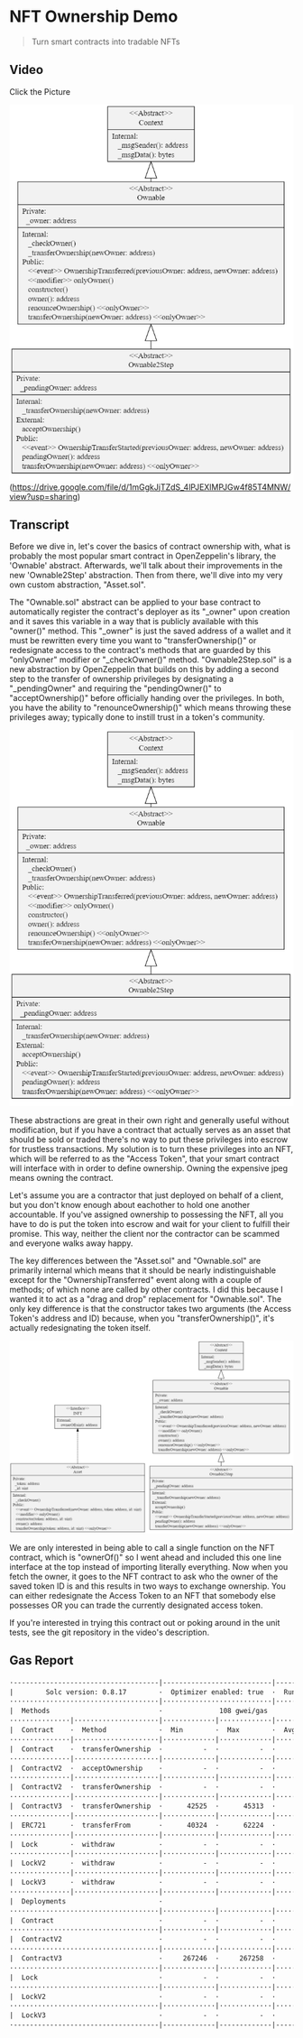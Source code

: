 # NFT Ownership Demo

> Turn smart contracts into tradable NFTs

## Video

Click the Picture

![Video Walkthrough](https://github.com/HemlockStreet/tradable-contract-demo/blob/main/glob/ownableAbstracts.png) (https://drive.google.com/file/d/1mGgkJjTZdS_4lPJEXlMPJGw4f85T4MNW/view?usp=sharing)

## Transcript

Before we dive in, let's cover the basics of contract ownership with, what is probably the most popular smart contract in OpenZeppelin's library, the 'Ownable' abstract. Afterwards, we'll talk about their improvements in the new 'Ownable2Step' abstraction. Then from there, we'll dive into my very own custom abstraction, "Asset.sol".

The "Ownable.sol" abstract can be applied to your base contract to automatically register the contract's deployer as its "_owner" upon creation and it saves this variable in a way that is publicly available with this "owner()" method. This "_owner" is just the saved address of a wallet and it must be rewritten every time you want to "transferOwnership()" or redesignate access to the contract's methods that are guarded by this "onlyOwner" modifier or "_checkOwner()" method. "Ownable2Step.sol" is a new abstraction by OpenZeppelin that builds on this by adding a second step to the transfer of ownership privileges by designating a "_pendingOwner" and requiring the "pendingOwner()" to "acceptOwnership()" before officially handing over the privileges. In both, you have the ability to "renounceOwnership()" which means throwing these privileges away; typically done to instill trust in a token's community.

![Ownable Abstracts UML](https://github.com/HemlockStreet/tradable-contract-demo/blob/main/glob/ownableAbstracts.png "Ownable Abstracts UML")

These abstractions are great in their own right and generally useful without modification, but if you have a contract that actually serves as an asset that should be sold or traded there's no way to put these privileges into escrow for trustless transactions. My solution is to turn these privileges into an NFT, which will be referred to as the "Access Token", that your smart contract will interface with in order to define ownership. Owning the expensive jpeg means owning the contract.

Let's assume you are a contractor that just deployed on behalf of a client, but you don't know enough about eachother to hold one another accountable. If you've assigned ownership to possessing the NFT, all you have to do is put the token into escrow and wait for your client to fulfill their promise. This way, neither the client nor the contractor can be scammed and everyone walks away happy.

The key differences between the "Asset.sol" and "Ownable.sol" are primarily internal which means that it should be nearly indistinguishable except for the "OwnershipTransferred" event along with a couple of methods; of which none are called by other contracts. I did this because I wanted it to act as a "drag and drop" replacement for "Ownable.sol". The only key difference is that the constructor takes two arguments (the Access Token's address and ID) because, when you "transferOwnership()", it's actually redesignating the token itself.

![Abstracts UML](https://github.com/HemlockStreet/tradable-contract-demo/blob/main/glob/abstracts.png "Abstracts UML")

We are only interested in being able to call a single function on the NFT contract, which is "ownerOf()" so I went ahead and included this one line interface at the top instead of importing literally everything. Now when you fetch the owner, it goes to the NFT contract to ask who the owner of the saved token ID is and this results in two ways to exchange ownership. You can either redesignate the Access Token to an NFT that somebody else possesses OR you can trade the currently designated access token.

If you're interested in trying this contract out or poking around in the unit tests, see the git repository in the video's description.

## Gas Report

```txt
·------------------------------------|---------------------------|-------------|-----------------------------·
|        Solc version: 0.8.17        ·  Optimizer enabled: true  ·  Runs: 200  ·  Block limit: 30000000 gas  │
·····································|···························|·············|······························
|  Methods                           ·              108 gwei/gas               ·       1295.98 usd/eth       │
···············|·····················|·············|·············|·············|···············|··············
|  Contract    ·  Method             ·  Min        ·  Max        ·  Avg        ·  # calls      ·  usd (avg)  │
···············|·····················|·············|·············|·············|···············|··············
|  Contract    ·  transferOwnership  ·          -  ·          -  ·      28552  ·            7  ·       4.00  │
···············|·····················|·············|·············|·············|···············|··············
|  ContractV2  ·  acceptOwnership    ·          -  ·          -  ·      28245  ·            7  ·       3.95  │
···············|·····················|·············|·············|·············|···············|··············
|  ContractV2  ·  transferOwnership  ·          -  ·          -  ·      47778  ·            7  ·       6.69  │
···············|·····················|·············|·············|·············|···············|··············
|  ContractV3  ·  transferOwnership  ·      42525  ·      45313  ·      43454  ·            6  ·       6.08  │
···············|·····················|·············|·············|·············|···············|··············
|  ERC721      ·  transferFrom       ·      40324  ·      62224  ·      45799  ·            4  ·       6.41  │
···············|·····················|·············|·············|·············|···············|··············
|  Lock        ·  withdraw           ·          -  ·          -  ·      33872  ·            7  ·       4.74  │
···············|·····················|·············|·············|·············|···············|··············
|  LockV2      ·  withdraw           ·          -  ·          -  ·      33895  ·            7  ·       4.74  │
···············|·····················|·············|·············|·············|···············|··············
|  LockV3      ·  withdraw           ·          -  ·          -  ·      42945  ·            7  ·       6.01  │
···············|·····················|·············|·············|·············|···············|··············
|  Deployments                       ·                                         ·  % of limit   ·             │
·····································|·············|·············|·············|···············|··············
|  Contract                          ·          -  ·          -  ·     196840  ·        0.7 %  ·      27.55  │
·····································|·············|·············|·············|···············|··············
|  ContractV2                        ·          -  ·          -  ·     242048  ·        0.8 %  ·      33.88  │
·····································|·············|·············|·············|···············|··············
|  ContractV3                        ·     267246  ·     267258  ·     267254  ·        0.9 %  ·      37.41  │
·····································|·············|·············|·············|···············|··············
|  Lock                              ·          -  ·          -  ·     278468  ·        0.9 %  ·      38.98  │
·····································|·············|·············|·············|···············|··············
|  LockV2                            ·          -  ·          -  ·     327144  ·        1.1 %  ·      45.79  │
·····································|·············|·············|·············|···············|··············
|  LockV3                            ·          -  ·          -  ·     349521  ·        1.2 %  ·      48.92  │
·------------------------------------|-------------|-------------|-------------|---------------|-------------·
```
